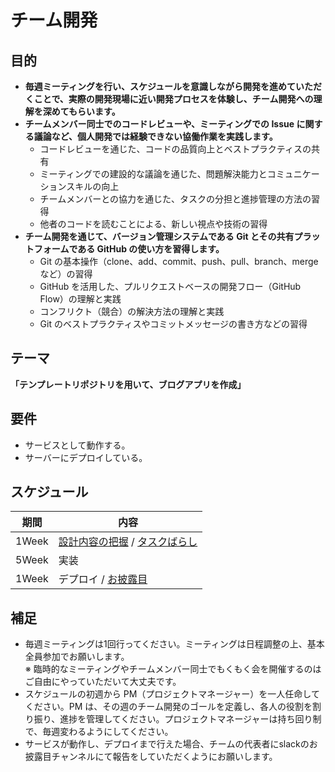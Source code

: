 # チーム開発

## 目的

- **毎週ミーティングを行い、スケジュールを意識しながら開発を進めていただくことで、実際の開発現場に近い開発プロセスを体験し、チーム開発への理解を深めてもらいます。**
- **チームメンバー同士でのコードレビューや、ミーティングでの Issue に関する議論など、個人開発では経験できない協働作業を実践します。**
  - コードレビューを通じた、コードの品質向上とベストプラクティスの共有
  - ミーティングでの建設的な議論を通じた、問題解決能力とコミュニケーションスキルの向上
  - チームメンバーとの協力を通じた、タスクの分担と進捗管理の方法の習得
  - 他者のコードを読むことによる、新しい視点や技術の習得
- **チーム開発を通じて、バージョン管理システムである Git とその共有プラットフォームである GitHub の使い方を習得します。**
  - Git の基本操作（clone、add、commit、push、pull、branch、merge など）の習得
  - GitHub を活用した、プルリクエストベースの開発フロー（GitHub Flow）の理解と実践
  - コンフリクト（競合）の解決方法の理解と実践
  - Git のベストプラクティスやコミットメッセージの書き方などの習得

## テーマ

**「テンプレートリポジトリを用いて、ブログアプリを作成」**

## 要件

- サービスとして動作する。
- サーバーにデプロイしている。

## スケジュール

| 期間 | 内容 |
| --- | --- |
| 1Week | [設計内容の把握](/documents/DESIGN.md) / [タスクばらし](/documents/TASK_BREAKDOWN.md) |
| 5Week | 実装 |
| 1Week | デプロイ / [お披露目](/documents/REVEAL.md) |

## 補足

- 毎週ミーティングは1回行ってください。ミーティングは日程調整の上、基本全員参加でお願いします。<br/>
  ※ 臨時的なミーティングやチームメンバー同士でもくもく会を開催するのはご自由にやっていただいて大丈夫です。
- スケジュールの初週から PM（プロジェクトマネージャー）を一人任命してください。PM は、その週のチーム開発のゴールを定義し、各人の役割を割り振り、進捗を管理してください。プロジェクトマネージャーは持ち回り制で、毎週変わるようにしてください。
- サービスが動作し、デプロイまで行えた場合、チームの代表者にslackのお披露目チャンネルにて報告をしていただくようにお願いします。
